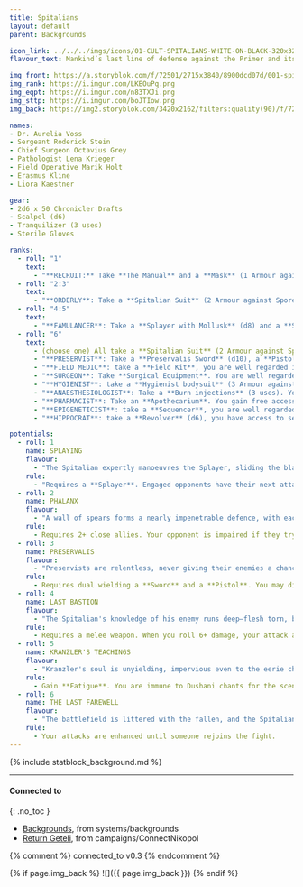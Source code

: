```yaml
---
title: Spitalians
layout: default
parent: Backgrounds

icon_link: ../../../imgs/icons/01-CULT-SPITALIANS-WHITE-ON-BLACK-320x320.webp
flavour_text: Mankind’s last line of defense against the Primer and its spawn. [Spitalians](https://degenesis.com/world/cults/spitalians) explore the spore fields, dissect dead Psychonauts, and develop poisons and weapons. With their fungicides they cut swathes into the Sepsis, and carry spore covered muscles in glass tubes to lead them to the Aberrants’ breeding grounds.

img_front: https://a.storyblok.com/f/72501/2715x3840/8900dcd07d/001-spitalians-archetype.jpg
img_rank: https://i.imgur.com/LKEOuPq.png
img_eqpt: https://i.imgur.com/n83TXJi.png
img_sttp: https://i.imgur.com/boJTIow.png
img_back: https://img2.storyblok.com/3420x2162/filters:quality(90)/f/72501/4570x2887/fdff41381a/opener-spitalian.jpg

names:
- Dr. Aurelia Voss
- Sergeant Roderick Stein
- Chief Surgeon Octavius Grey
- Pathologist Lena Krieger
- Field Operative Marik Holt
- Erasmus Kline
- Liora Kaestner

gear:
- 2d6 x 50 Chronicler Drafts
- Scalpel (d6)
- Tranquilizer (3 uses)
- Sterile Gloves

ranks:
  - roll: "1"
    text:
      - "**RECRUIT:** Take **The Manual** and a **Mask** (1 Armour against Spore Infestation). <br>"
  - roll: "2:3"
    text:
      - "**ORDERLY**: Take a **Spitalian Suit** (2 Armour against Spore Infestation). You have strengthened your immune system, re-roll 1d6 HP and keep the highest. <br>"
  - roll: "4:5"
    text:
      - "**FAMULANCER**: Take a **Splayer with Mollusk** (d8) and a **Spitalian Suit** (2 Armour against Spore Infestation). You are appreciated and always get food for free in the Protectorate. <br>"
  - roll: "6"
    text:
      - (choose one) All take a **Spitalian Suit** (2 Armour against Spore Infestation). <br>
      - "**PRESERVIST**: Take a **Preservalis Sword** (d10), a **Pistol** (d6) and a **Horse**. In the Protectorate, you have access to armories. <br>"
      - "**FIELD MEDIC**: take a **Field Kit**, you are well regarded in the Protectorate. <br>"
      - "**SURGEON**: Take **Surgical Equipment**. You are well regarded by the Anabaptists. <br>"
      - "**HYGIENIST**: take a **Hygienist bodysuit** (3 Armour against Spore Infestation). you are well regarded by the Judges. <br>"
      - "**ANAESTHESIOLOGIST**: Take a **Burn injections** (3 uses). You can use **Burn** unpunished. <br>"
      - "**PHARMACIST**: Take an **Apothecarium**. You gain free access to pharmacies and hospitals. <br>"
      - "**EPIGENETICIST**: take a **Sequencer**, you are well regarded by the Chroniclers. <br>"
      - "**HIPPOCRAT**: take a **Revolver** (d6), you have access to secret facilities. <br>"

potentials:
  - roll: 1
    name: SPLAYING
    flavour:
      - "The Spitalian expertly manoeuvres the Splayer, sliding the blades open and closed with precise, deadly efficiency. With a swift motion, he strikes, forcing the mechanism to snap open, and prepares for another strike, each movement adding to his defence and control of battlefield. "
    rule:
      - "Requires a **Splayer**. Engaged opponents have their next attacks impaired. Your attacks are impaired (d4) but they have the Blast property."
  - roll: 2
    name: PHALANX
    flavour:
      - "A wall of spears forms a nearly impenetrable defence, with each point aimed at the enemy. Standing shoulder to shoulder, the Spitalian joins the line, ready to draw attacks toward himself to protect his comrades. As the phalanx strengthens, any foe foolish enough to charge risks impaling themselves on their deadly formation."
    rule:
      - Requires 2+ close allies. Your opponent is impaired if they try to attack the formation in melee.
  - roll: 3
    name: PRESERVALIS
    flavour:
      - "Preservists are relentless, never giving their enemies a chance to surrender. Trained in a brutal technique known as Preservalis, they strike with their sword to create an opening, then follow up with a point-blank pistol shot to ensure the kill. The recoil propels them out of reach, leaving their foes defenceless."
    rule:
      - Requires dual wielding a **Sword** and a **Pistol**. You may disengage after a melee attack.
  - roll: 4
    name: LAST BASTION
    flavour:
      - "The Spitalian's knowledge of his enemy runs deep—flesh torn, bones exposed, even the most hidden vulnerabilities laid bare. He knows precisely where to strike and how to inflict maximum pain. When facing Psychonauts, this intimate understanding grants him an edge, allowing him to strike with devastating accuracy."
    rule:
      - Requires a melee weapon. When you roll 6+ damage, your attack against Psychonaults ignores armour.
  - roll: 5
    name: KRANZLER'S TEACHINGS
    flavour:
      - "Kranzler's soul is unyielding, impervious even to the eerie chants of the Dushani. Famulancers study his techniques, but only the most dedicated can truly master them. Those who succeed become temporarily immune to Psychonautic mental influences, standing firm when others would falter."
    rule:
      - Gain **Fatigue**. You are immune to Dushani chants for the scene.
  - roll: 6
    name: THE LAST FAREWELL
    flavour:
      - "The battlefield is littered with the fallen, and the Spitalian stands alone, the last beacon of hope. In this desperate hour, a destructive madness fuels him, his humanity burning away as he fights on. For a brief time, his attacks, defences, and resilience surge with unmatched fury, but if an ally stirs and rejoins the fight, the flame of his rage extinguishes."
    rule:
      - Your attacks are enhanced until someone rejoins the fight.
---
```


{% include statblock_background.md %}

---
#### Connected to
{: .no_toc }

<!-- QueryToSerialize: LIST without ID "["+ title + "](https://terra-campaigns.github.io/" + regexreplace(file.path, ".md", "") + ")" + ", from " + regexreplace(file.folder, "^[^\/]*\/", "") FROM ([[]]) OR outgoing([[]]) WHERE (file.path != this.file.path AND title != null) SORT file.folder DESC -->
<!-- SerializedQuery: LIST without ID "["+ title + "](https://terra-campaigns.github.io/" + regexreplace(file.path, ".md", "") + ")" + ", from " + regexreplace(file.folder, "^[^\/]*\/", "") FROM ([[]]) OR outgoing([[]]) WHERE (file.path != this.file.path AND title != null) SORT file.folder DESC -->
- [Backgrounds](https://terra-campaigns.github.io/degenesis/systems/backgrounds/index), from systems/backgrounds
- [Return Geteli](https://terra-campaigns.github.io/degenesis/campaigns/ConnectNikopol/ReturnGeteli), from campaigns/ConnectNikopol
<!-- SerializedQuery END -->

{% comment %}
connected_to v0.3
{% endcomment %}

{% if page.img_back %}
![]({{ page.img_back }})
{% endif %}
